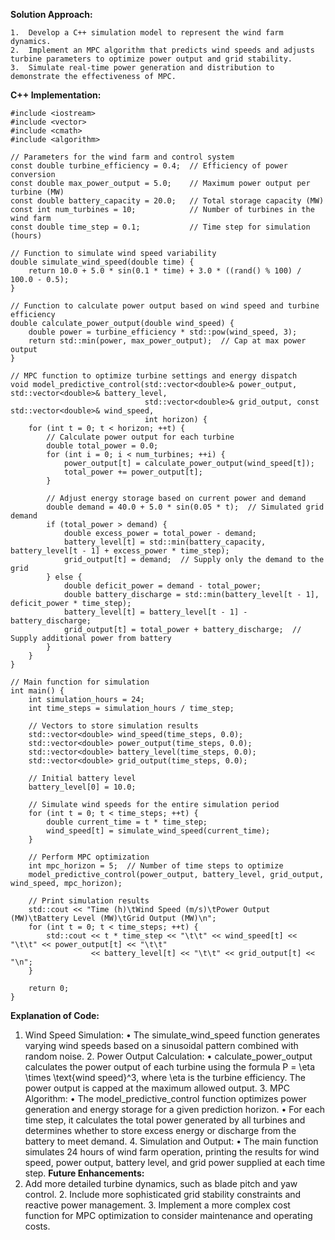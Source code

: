 **Solution Approach:**

	1.	Develop a C++ simulation model to represent the wind farm dynamics.
	2.	Implement an MPC algorithm that predicts wind speeds and adjusts turbine parameters to optimize power output and grid stability.
	3.	Simulate real-time power generation and distribution to demonstrate the effectiveness of MPC.

**C++ Implementation:**
```
#include <iostream>
#include <vector>
#include <cmath>
#include <algorithm>

// Parameters for the wind farm and control system
const double turbine_efficiency = 0.4;  // Efficiency of power conversion
const double max_power_output = 5.0;    // Maximum power output per turbine (MW)
const double battery_capacity = 20.0;   // Total storage capacity (MW)
const int num_turbines = 10;            // Number of turbines in the wind farm
const double time_step = 0.1;           // Time step for simulation (hours)

// Function to simulate wind speed variability
double simulate_wind_speed(double time) {
    return 10.0 + 5.0 * sin(0.1 * time) + 3.0 * ((rand() % 100) / 100.0 - 0.5);
}

// Function to calculate power output based on wind speed and turbine efficiency
double calculate_power_output(double wind_speed) {
    double power = turbine_efficiency * std::pow(wind_speed, 3);
    return std::min(power, max_power_output);  // Cap at max power output
}

// MPC function to optimize turbine settings and energy dispatch
void model_predictive_control(std::vector<double>& power_output, std::vector<double>& battery_level,
                              std::vector<double>& grid_output, const std::vector<double>& wind_speed,
                              int horizon) {
    for (int t = 0; t < horizon; ++t) {
        // Calculate power output for each turbine
        double total_power = 0.0;
        for (int i = 0; i < num_turbines; ++i) {
            power_output[t] = calculate_power_output(wind_speed[t]);
            total_power += power_output[t];
        }

        // Adjust energy storage based on current power and demand
        double demand = 40.0 + 5.0 * sin(0.05 * t);  // Simulated grid demand
        if (total_power > demand) {
            double excess_power = total_power - demand;
            battery_level[t] = std::min(battery_capacity, battery_level[t - 1] + excess_power * time_step);
            grid_output[t] = demand;  // Supply only the demand to the grid
        } else {
            double deficit_power = demand - total_power;
            double battery_discharge = std::min(battery_level[t - 1], deficit_power * time_step);
            battery_level[t] = battery_level[t - 1] - battery_discharge;
            grid_output[t] = total_power + battery_discharge;  // Supply additional power from battery
        }
    }
}

// Main function for simulation
int main() {
    int simulation_hours = 24;
    int time_steps = simulation_hours / time_step;

    // Vectors to store simulation results
    std::vector<double> wind_speed(time_steps, 0.0);
    std::vector<double> power_output(time_steps, 0.0);
    std::vector<double> battery_level(time_steps, 0.0);
    std::vector<double> grid_output(time_steps, 0.0);

    // Initial battery level
    battery_level[0] = 10.0;

    // Simulate wind speeds for the entire simulation period
    for (int t = 0; t < time_steps; ++t) {
        double current_time = t * time_step;
        wind_speed[t] = simulate_wind_speed(current_time);
    }

    // Perform MPC optimization
    int mpc_horizon = 5;  // Number of time steps to optimize
    model_predictive_control(power_output, battery_level, grid_output, wind_speed, mpc_horizon);

    // Print simulation results
    std::cout << "Time (h)\tWind Speed (m/s)\tPower Output (MW)\tBattery Level (MW)\tGrid Output (MW)\n";
    for (int t = 0; t < time_steps; ++t) {
        std::cout << t * time_step << "\t\t" << wind_speed[t] << "\t\t" << power_output[t] << "\t\t"
                  << battery_level[t] << "\t\t" << grid_output[t] << "\n";
    }

    return 0;
}
```
**Explanation of Code:**
  1.	Wind Speed Simulation:
	•	The simulate_wind_speed function generates varying wind speeds based on a sinusoidal pattern combined with random noise.
	2.	Power Output Calculation:
	•	calculate_power_output calculates the power output of each turbine using the formula P = \eta \times \text{wind speed}^3, where \eta is the turbine efficiency. The power output is capped at the maximum allowed output.
	3.	MPC Algorithm:
	•	The model_predictive_control function optimizes power generation and energy storage for a given prediction horizon.
	•	For each time step, it calculates the total power generated by all turbines and determines whether to store excess energy or discharge from the battery to meet demand.
	4.	Simulation and Output:
	•	The main function simulates 24 hours of wind farm operation, printing the results for wind speed, power output, battery level, and grid power supplied at each time step.
**Future Enhancements:**
  1.	Add more detailed turbine dynamics, such as blade pitch and yaw control.
	2.	Include more sophisticated grid stability constraints and reactive power management.
	3.	Implement a more complex cost function for MPC optimization to consider maintenance and operating costs.
